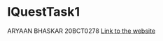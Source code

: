 # IQuestTask1
ARYAAN BHASKAR 20BCT0278
[Link to the website](https://aryaanb9.github.io/IQuestTask1/)
